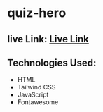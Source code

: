 # quiz-hero
## live Link: [Live Link](https://quiz-hero-javascript.netlify.app/)

## Technologies Used:
* HTML
* Tailwind CSS
* JavaScript
* Fontawesome
